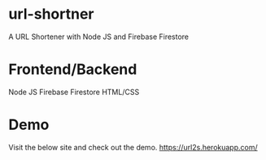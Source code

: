 # url-shortner
A URL Shortener with Node JS and Firebase Firestore

# Frontend/Backend
Node JS
Firebase Firestore
HTML/CSS

# Demo
Visit the below site and check out the demo.
https://url2s.herokuapp.com/

